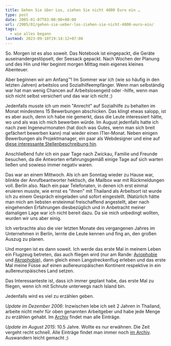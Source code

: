 ```yaml
---
title: Gehen Sie über Los, ziehen Sie nicht 4000 Euro ein …
type: post
date: 2005-01-07T03:00:00+00:00
url: /2005/01/gehen-sie-ueber-los-ziehen-sie-nicht-4000-euro-ein/
tags:
  - wie alles begann
lastmod: 2023-09-10T19:14:12+07:00
---
```


So. Morgen ist es also soweit. Das Notebook ist eingepackt, die Geräte auseinandergestöpselt, der Seesack gepackt. Nach Wochen der Planung und des Hin und Her beginnt morgen Mittag mein eigenes kleines Abenteuer.

Aber beginnen wir am Anfang&trade;! Im Sommer war ich (wie so häufig in den letzten Jahren) arbeitslos und Sozialhilfeempfänger. Wenn man selbständig war hat man wenig Chancen auf Arbeitslosengeld oder -hilfe, wenn man sich nicht selbst versichert und das war ich nicht ;)

Jedenfalls musste ich um mein "Anrecht" auf Sozialhilfe zu behalten im Monat mindestens 15 Bewerbungen abschicken. Das klingt etwas salopp, ist es aber auch, denn ich habe nie gemerkt, dass die Leute interessiert hätte, wo und als was ich mich bewerben würde. Im August jedenfalls hatte ich nach zwei Ingeneurmonaten (hat doch was Gutes, wenn man sich breit gefächert bewerben kann) mal wieder einen ITler-Monat. Neben einigen Bewerbungen als Projektmanager, ein paar als Webdesigner und eine auf [diese interessante Stellenbeschreibung hin][1].

Anschließend fuhr ich ein paar Tage nach Zwickau, Familie und Freunde besuchen, da die Antworten erfahrungsgemäß einige Tage auf sich warten ließen und sowieso immer negativ waren.

Das war an einem Mittwoch. Als ich am Sonntag wieder zu Hause war, blinkte der Anrufbeantworter hektisch, die Mailbox war mit Rückmeldungen voll. Berlin also. Nach ein paar Telefonaten, in denen ich erst einmal eruieren musste, wie ernst es "ihnen" mit Thailand als Arbeitsort ist wurde ich zu einem Gespräch eingeladen und sofort eingestellt. (Natürlich hätte man mich am liebsten ersteinmal freischaffend angestellt, aber nach eingehenden Erfahrungen diesbezüglich und in Anbetracht meiner damaligen Lage war ich nicht bereit dazu. Da sie mich unbedingt wollten, wurden wir uns aber einig.

Ich verbrachte also die vier letzten Monate des vergangenen Jahres im Unternehmen in Berlin, lernte die Leute kennen und fing an, den großen Auszug zu planen.

Und morgen ist es dann soweit. Ich werde das erste Mal in meinem Leben ein Flugzeug betreten, das auch fliegen wird (nur am Rande: [Aviophobie][2] und [Akrophobie][3]), dann gleich einen Langstreckenflug erleben und das erste Mal meine Füsse auf einen außereuropäischen Kontinent respektive in ein außereuropäisches Land setzen.

Das Interessanteste ist, dass ich immer geplant habe, das erste Mal zu fliegen, wenn ich mit Schnute unterwegs nach Island bin.

Jedenfalls wird es viel zu erzählen geben.

_Update im Dezember 2006_: Inzwischen lebe ich seit 2 Jahren in Thailand, arbeite nicht mehr für oben genannten Arbeitgeber und habe jede Menge zu erzählen gehabt. Im [Archiv][4] findet man alle Einträge.

_Update im August 2015_: 10.5 Jahre. Wollte es nur erwähnen. Die Zeit vergeht recht schnell. Alle Einträge findet man immer noch [im Archiv][4]. Auswandern leicht gemacht ;)

 [1]: http://www.akademie.de/info-bereich/unit-202/index.html
 [2]: http://de.wikipedia.org/wiki/Aviophobie
 [3]: http://de.wikipedia.org/wiki/Akrophobie
 [4]: /archiv/
